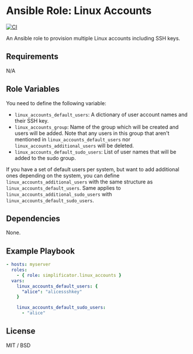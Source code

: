 # Ansible Role: Linux Accounts

[![CI](https://github.com/simplificator/ansible-role-linux-accounts/workflows/CI/badge.svg?event=push)](https://github.com/simplificator/ansible-role-linux-accounts/actions?query=workflow%3ACI)

An Ansible role to provision multiple Linux accounts including SSH keys.

## Requirements

N/A

## Role Variables

You need to define the following variable:

* `linux_accounts_default_users`: A dictionary of user account names and their SSH key.
* `linux_accounts_group`: Name of the group which will be created and users will be added. Note that any users in this group that aren't mentioned in `linux_accounts_default_users` nor `linux_accounts_additional_users` will be deleted.
* `linux_accounts_default_sudo_users`: List of user names that will be added to the sudo group.

If you have a set of default users per system, but want to add additional ones depending on the system, you can define `linux_accounts_additional_users` with the same structure as `linux_accounts_default_users`. Same applies to `linux_accounts_additional_sudo_users` with `linux_accounts_default_sudo_users`.

## Dependencies

None.

## Example Playbook

```yaml
- hosts: myserver
  roles:
    - { role: simplificator.linux_accounts }
  vars:
    linux_accounts_default_users: {
      "alice": "alicessshkey"
    }

    linux_accounts_default_sudo_users:
      - "alice"
```

## License

MIT / BSD
